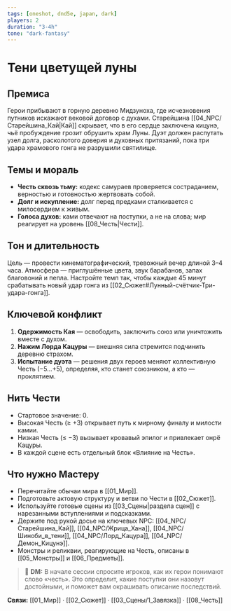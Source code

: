 ```yaml
---
tags: [oneshot, dnd5e, japan, dark]
players: 2
duration: "3-4h"
tone: "dark-fantasy"
---
```


# Тени цветущей луны

## Премиса
Герои прибывают в горную деревню Мидзуноха, где исчезновения путников искажают вековой договор с духами. Старейшина [[04_NPC/Старейшина_Кай|Кай]] скрывает, что в его сердце заключена кицунэ, чьё пробуждение грозит обрушить храм Луны. Дуэт должен распутать узел долга, расколотого доверия и духовных притязаний, пока три удара храмового гонга не разрушили святилище.

## Темы и мораль
- **Честь сквозь тьму:** кодекс самураев проверяется состраданием, верностью и готовностью жертвовать собой.
- **Долг и искупление:** долг перед предками сталкивается с милосердием к живым.
- **Голоса духов:** ками отвечают на поступки, а не на слова; мир реагирует на уровень [[08_Честь|Чести]].

## Тон и длительность
Цель — провести кинематографический, тревожный вечер длиной 3–4 часа. Атмосфера — приглушённые цвета, звук барабанов, запах благовоний и пепла. Настройте темп так, чтобы каждые 45 минут срабатывать новый удар гонга из [[02_Сюжет#Лунный-счётчик-Три-удара-гонга]].

## Ключевой конфликт
1. **Одержимость Кая** — освободить, заключить союз или уничтожить вместе с духом.
2. **Нажим Лорда Кацуры** — внешняя сила стремится подчинить деревню страхом.
3. **Испытание дуэта** — решения двух героев меняют коллективную Честь (−5…+5), определяя, кто станет союзником, а кто — проклятием.

## Нить Чести
- Стартовое значение: 0.
- Высокая Честь (≥ +3) открывает путь к мирному финалу и милости камии.
- Низкая Честь (≤ −3) вызывает кровавый эпилог и привлекает онрё Кацуры.
- В каждой сцене есть отдельный блок «Влияние на Честь».

## Что нужно Мастеру
- Перечитайте обычаи мира в [[01_Мир]].
- Подготовьте актовую структуру и ветви по Чести в [[02_Сюжет]].
- Используйте готовые сцены из [[03_Сцены|раздела сцен]] с нарезанными вступлениями и подсказками.
- Держите под рукой досье на ключевых NPC: [[04_NPC/Старейшина_Кай]], [[04_NPC/Жрица_Хана]], [[04_NPC/Шиноби_в_тени]], [[04_NPC/Лорд_Кацура]], [[04_NPC/Демон_Кицунэ]].
- Монстры и реликвии, реагирующие на Честь, описаны в [[05_Монстры]] и [[06_Предметы]].

> 💬 **DM:** В начале сессии спросите игроков, как их герои понимают слово «честь». Это определит, какие поступки они назовут достойными, и поможет вам окрашивать описание последствий.

**Связи:** [[01_Мир]] · [[02_Сюжет]] · [[03_Сцены/1_Завязка]] · [[08_Честь]]
